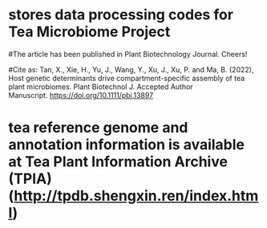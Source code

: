 
# stores data processing codes for Tea Microbiome Project

#The article has been published in Plant Biotechnology Journal. Cheers!

#Cite as: Tan, X., Xie, H., Yu, J., Wang, Y., Xu, J., Xu, P. and Ma, B. (2022), Host genetic determinants drive compartment-specific assembly of tea plant microbiomes. Plant Biotechnol J. Accepted Author Manuscript. https://doi.org/10.1111/pbi.13897




# tea reference genome and annotation information is available at Tea Plant Information Archive (TPIA) (http://tpdb.shengxin.ren/index.html)

